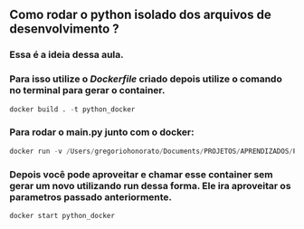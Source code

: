 ## Como rodar o python isolado dos arquivos de desenvolvimento ?

### Essa é a ideia dessa aula.

### Para isso utilize o *Dockerfile* criado depois utilize o comando no terminal para gerar o container.

``` python
docker build . -t python_docker
```

### Para rodar o main.py junto com o docker:

``` python
docker run -v /Users/gregoriohonorato/Documents/PROJETOS/APRENDIZADOS/PYTHON/:/app -v /tmp/:/tmp/ python_docker
```

### Depois você pode aproveitar e chamar esse container sem gerar um novo utilizando run dessa forma. Ele ira aproveitar os parametros passado anteriormente.

``` python
docker start python_docker
```

